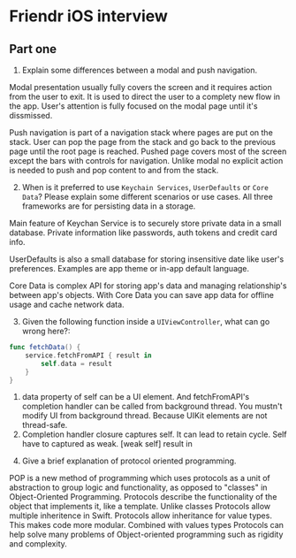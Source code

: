 # Friendr iOS interview

## Part one

1) Explain some differences between a modal and push navigation.

Modal presentation usually fully covers the screen and it requires action from the user to exit. 
It is used to direct the user to a complety new flow in the app. 
User's attention is fully focused on the modal page until it's dissmissed.

Push navigation is part of a navigation stack where pages are put on the stack.
User can pop the page from the stack and go back to the previous page until the root page is reached.
Pushed page covers most of the screen except the bars with controls for navigation.
Unlike modal no explicit action is needed to push and pop content to and from the stack.

2) When is it preferred to use `Keychain Services`, `UserDefaults` or `Core Data`? Please explain some different scenarios or use cases.
All three frameworks are for persisting data in a storage. 

Main feature of Keychan Service is to securely store private data in a small database.
Private information like passwords, auth tokens and credit card info.

UserDefaults is also a small database for storing insensitive date like user's preferences.
Examples are app theme or in-app default language.

Core Data is complex API for storing app's data and managing relationship's between app's objects.
With Core Data you can save app data for offline usage and cache network data. 

3) Given the following function inside a `UIViewController`, what can go wrong here?:
```swift
func fetchData() {
    service.fetchFromAPI { result in
        self.data = result
    }
}
```
1. data property of self can be a UI element. And fetchFromAPI's completion handler can be called from
background thread. You mustn't modify UI from background thread. Because UIKit elements are not thread-safe.
2. Completion handler closure captures self. It can lead to retain cycle. Self have to captured as weak.
 [weak self] result in 
 
4) Give a brief explanation of protocol oriented programming.

POP is a new method of programming which uses protocols as a unit of abstraction
to group logic and functionality, as opposed to "classes" in Object-Oriented Programming.
Protocols describe the functionality of the object that implements it, like a template.
Unlike classes Protocols allow multiple inheritence in Swift. Protocols allow inheritance for value types. 
This makes code more modular.
Combined with values types Protocols can help solve many 
problems of Object-oriented programming such as rigidity and complexity.
